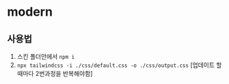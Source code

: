 # modern
## 사용법
1. 스킨 폴더안에서 ```npm i```
2. ```npx tailwindcss -i ./css/default.css -o ./css/output.css```
[업데이트 할때마다 2번과정을 반복해야함]